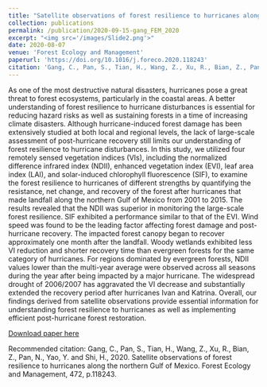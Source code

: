```yaml
---
title: "Satellite observations of forest resilience to hurricanes along the northern Gulf of Mexico"
collection: publications
permalink: /publication/2020-09-15-gang_FEM_2020
excerpt: "<img src='/images/Slide2.png'>"
date: 2020-08-07
venue: 'Forest Ecology and Management'
paperurl: 'https://doi.org/10.1016/j.foreco.2020.118243'
citation: 'Gang, C., Pan, S., Tian, H., Wang, Z., Xu, R., Bian, Z., Pan, N., Yao, Y. and Shi, H., 2020. Satellite observations of forest resilience to hurricanes along the northern Gulf of Mexico. Forest Ecology and Management, 472, p.118243.'
---
```

As one of the most destructive natural disasters, hurricanes pose a great threat to forest ecosystems, particularly in the coastal areas. A better understanding of forest resilience to hurricane disturbances is essential for reducing hazard risks as well as sustaining forests in a time of increasing climate disasters. Although hurricane-induced forest damage has been extensively studied at both local and regional levels, the lack of large-scale assessment of post-hurricane recovery still limits our understanding of forest resilience to hurricane disturbances. In this study, we utilized four remotely sensed vegetation indices (VIs), including the normalized difference infrared index (NDII), enhanced vegetation index (EVI), leaf area index (LAI), and solar-induced chlorophyll fluorescence (SIF), to examine the forest resilience to hurricanes of different strengths by quantifying the resistance, net change, and recovery of the forest after hurricanes that made landfall along the northern Gulf of Mexico from 2001 to 2015. The results revealed that the NDII was superior in monitoring the large-scale forest resilience. SIF exhibited a performance similar to that of the EVI. Wind speed was found to be the leading factor affecting forest damage and post-hurricane recovery. The impacted forest canopy began to recover approximately one month after the landfall. Woody wetlands exhibited less VI reduction and shorter recovery time than evergreen forests for the same category of hurricanes. For regions dominated by evergreen forests, NDII values lower than the multi-year average were observed across all seasons during the year after being impacted by a major hurricane. The widespread drought of 2006/2007 has aggravated the VI decrease and substantially extended the recovery period after hurricanes Ivan and Katrina. Overall, our findings derived from satellite observations provide essential information for understanding forest resilience to hurricanes as well as implementing efficient post-hurricane forest restoration.

[Download paper here](https://doi.org/10.1016/j.foreco.2020.118243)

Recommended citation: Gang, C., Pan, S., Tian, H., Wang, Z., Xu, R., Bian, Z., Pan, N., Yao, Y. and Shi, H., 2020. Satellite observations of forest resilience to hurricanes along the northern Gulf of Mexico. Forest Ecology and Management, 472, p.118243.
